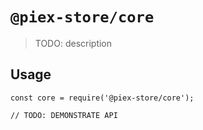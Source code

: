 # `@piex-store/core`

> TODO: description

## Usage

```
const core = require('@piex-store/core');

// TODO: DEMONSTRATE API
```
